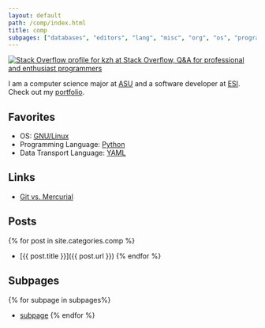 ```yaml
---
layout: default
path: /comp/index.html
title: comp
subpages: ["databases", "editors", "lang", "misc", "org", "os", "programming", "text"]
---
```


<a rel='me' href='http://stackoverflow.com/users/143739'>
<img src='http://stackoverflow.com/users/flair/143739.png' alt='Stack Overflow profile for kzh at Stack Overflow, Q&amp;A for professional and enthusiast programmers'/>
</a>

I am a computer science major at <a href='http://www.aug.edu/'>ASU</a> and a software developer at <a href='http://www.esi911.com/'>ESI</a>. Check out my <a href='../root/Portfolio/index.html'>portfolio</a>.

Favorites
-------------

- OS: <a href='../comp/os/linux/index.html'>GNU/Linux</a>
- Programming Language: <a rel='nofollow' href='../comp/lang/python/index.html'>Python</a>
- Data Transport Language: <a rel='nofollow' href='http://www.yaml.org/'>YAML</a>

Links
--------

- [Git vs. Mercurial](http://gitvsmercurial.com/)

Posts
---------

{% for post in site.categories.comp %}
- [{{ post.title }}]({{ post.url }})
{% endfor %}


Subpages
--------------

{% for subpage in subpages%}
- [subpage](subpage)
{% endfor %}
